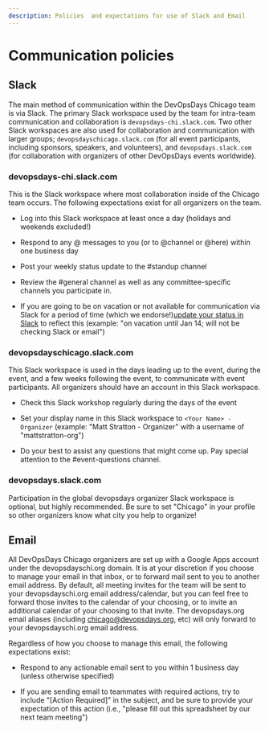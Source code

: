 ```yaml
---
description: Policies  and expectations for use of Slack and Email
---
```


# Communication policies

## Slack

The main method of communication within the DevOpsDays Chicago team is via Slack. The primary Slack workspace used by the team for intra-team communication and collaboration is `devopsdays-chi.slack.com`. Two other Slack workspaces are also used for collaboration and communication with larger groups; `devopsdayschicago.slack.com` (for all event participants, including sponsors, speakers, and volunteers), and `devopsdays.slack.com` (for collaboration with organizers of other DevOpsDays events worldwide).

### devopsdays-chi.slack.com

This is the Slack workspace where most collaboration inside of the Chicago team occurs. The following expectations exist for all organizers on the team.

- Log into this Slack workspace at least once a day (holidays and weekends excluded!)

- Respond to any @ messages to you (or to @channel or @here) within one business day

- Post your weekly status update to the #standup channel

- Review the #general channel as well as any committee-specific channels you participate in.

- If you are going to be on vacation or not available for communication via Slack for a period of time (which we endorse!)[update your status in Slack](https://slack.com/help/articles/201864558-Set-your-Slack-status-and-availability) to reflect this (example: "on vacation until Jan 14; will not be checking Slack or email")

### devopsdayschicago.slack.com

This Slack workspace is used in the days leading up to the event, during the event, and a few weeks following the event, to communicate with event participants. All organizers should have an account in this Slack workspace.

- Check this Slack workshop regularly during the days of the event

- Set your display name in this Slack workspace to `<Your Name> - Organizer` (example: "Matt Stratton - Organizer" with a username of "mattstratton-org")

- Do your best to assist any questions that might come up. Pay special attention to the #event-questions channel.

### devopsdays.slack.com

Participation in the global devopsdays organizer Slack workspace is optional, but highly recommended. Be sure to set "Chicago" in your profile so other organizers know what city you help to organize!

## Email

All DevOpsDays Chicago organizers are set up with a Google Apps account under the devopsdayschi.org domain. It is at your discretion if you choose to manage your email in that inbox, or to forward mail sent to you to another email address. By default, all meeting invites for the team will be sent to your devopsdayschi.org email address/calendar, but you can feel free to forward those invites to the calendar of your choosing, or to invite an additional calendar of your choosing to that invite. The devopsdays.org email aliases (including <chicago@devopsdays.org>, etc) will only forward to your devopsdayschi.org email address.

Regardless of how you choose to manage this email, the following expectations exist:

- Respond to any actionable email sent to you within 1 business day (unless otherwise specified)

- If you are sending email to teammates with required actions, try to include "[Action Required]" in the subject, and be sure to provide your expectation of this action (i.e., "please fill out this spreadsheet by our next team meeting")
